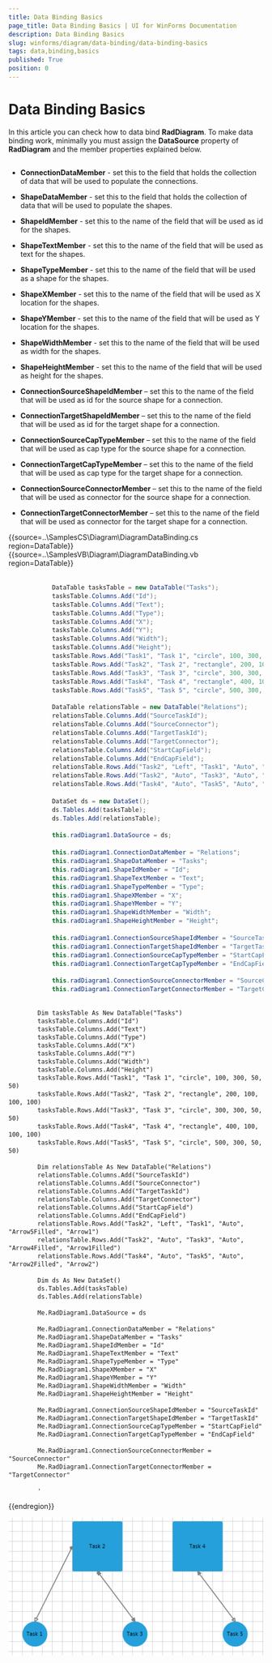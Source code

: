 ```yaml
---
title: Data Binding Basics
page_title: Data Binding Basics | UI for WinForms Documentation
description: Data Binding Basics
slug: winforms/diagram/data-binding/data-binding-basics
tags: data,binding,basics
published: True
position: 0
---
```


# Data Binding Basics



In this article you can check how to data bind __RadDiagram__. To make data binding work, minimally you must assign the __DataSource__ property of __RadDiagram__ and the member properties explained below.

## 

* __ConnectionDataMember__ - set this to the field that holds the collection of data that will be used to populate the connections.
            

* __ShapeDataMember__ - set this to the field that holds the collection of data that will be used to populate the shapes.
            

* __ShapeIdMember__ - set this to the name of the field that will be used as id for the shapes.
            

* __ShapeTextMember__ - set this to the name of the field that will be used as text for the shapes.
            

* __ShapeTypeMember__ - set this to the name of the field that will be used as a shape for the shapes.
            

* __ShapeXMember__ - set this to the name of the field that will be used as X location for the shapes.
            

* __ShapeYMember__ - set this to the name of the field that will be used as Y location for the shapes.
            

* __ShapeWidthMember__ - set this to the name of the field that will be used as width for the shapes.
            

* __ShapeHeightMember__ - set this to the name of the field that will be used as height for the shapes.
            

* __ConnectionSourceShapeIdMember__ – set this to the name of the field that will be used as id for the source shape for a connection.
            

* __ConnectionTargetShapeIdMember__ – set this to the name of the field that will be used as id for the target shape for a connection.
            

* __ConnectionSourceCapTypeMember__ – set this to the name of the field that will be used as cap type for the source shape for a connection.
            

* __ConnectionTargetCapTypeMember__ – set this to the name of the field that will be used as cap type for the target shape for a connection.
            

* __ConnectionSourceConnectorMember__ – set this to the name of the field that will be used as connector for the source shape for a connection.
            

* __ConnectionTargetConnectorMember__ – set this to the name of the field that will be used as connector for the target shape for a connection. 

{{source=..\SamplesCS\Diagram\DiagramDataBinding.cs region=DataTable}} 
{{source=..\SamplesVB\Diagram\DiagramDataBinding.vb region=DataTable}} 

````C#
            
            DataTable tasksTable = new DataTable("Tasks");   
            tasksTable.Columns.Add("Id");
            tasksTable.Columns.Add("Text");
            tasksTable.Columns.Add("Type");
            tasksTable.Columns.Add("X");
            tasksTable.Columns.Add("Y");
            tasksTable.Columns.Add("Width");
            tasksTable.Columns.Add("Height");
            tasksTable.Rows.Add("Task1", "Task 1", "circle", 100, 300, 50, 50);
            tasksTable.Rows.Add("Task2", "Task 2", "rectangle", 200, 100, 100, 100);
            tasksTable.Rows.Add("Task3", "Task 3", "circle", 300, 300, 50, 50);
            tasksTable.Rows.Add("Task4", "Task 4", "rectangle", 400, 100, 100, 100);
            tasksTable.Rows.Add("Task5", "Task 5", "circle", 500, 300, 50, 50);
            
            DataTable relationsTable = new DataTable("Relations");
            relationsTable.Columns.Add("SourceTaskId");
            relationsTable.Columns.Add("SourceConnector");
            relationsTable.Columns.Add("TargetTaskId");
            relationsTable.Columns.Add("TargetConnector");
            relationsTable.Columns.Add("StartCapField");
            relationsTable.Columns.Add("EndCapField");
            relationsTable.Rows.Add("Task2", "Left", "Task1", "Auto", "Arrow5Filled", "Arrow1");
            relationsTable.Rows.Add("Task2", "Auto", "Task3", "Auto", "Arrow4Filled", "Arrow1Filled");
            relationsTable.Rows.Add("Task4", "Auto", "Task5", "Auto", "Arrow2Filled", "Arrow2");
            
            DataSet ds = new DataSet();
            ds.Tables.Add(tasksTable);
            ds.Tables.Add(relationsTable);
            
            this.radDiagram1.DataSource = ds;
            
            this.radDiagram1.ConnectionDataMember = "Relations";
            this.radDiagram1.ShapeDataMember = "Tasks";
            this.radDiagram1.ShapeIdMember = "Id";  
            this.radDiagram1.ShapeTextMember = "Text";
            this.radDiagram1.ShapeTypeMember = "Type";
            this.radDiagram1.ShapeXMember = "X";
            this.radDiagram1.ShapeYMember = "Y";
            this.radDiagram1.ShapeWidthMember = "Width";
            this.radDiagram1.ShapeHeightMember = "Height";
            
            this.radDiagram1.ConnectionSourceShapeIdMember = "SourceTaskId";
            this.radDiagram1.ConnectionTargetShapeIdMember = "TargetTaskId";
            this.radDiagram1.ConnectionSourceCapTypeMember = "StartCapField";
            this.radDiagram1.ConnectionTargetCapTypeMember = "EndCapField";
            
            this.radDiagram1.ConnectionSourceConnectorMember = "SourceConnector";
            this.radDiagram1.ConnectionTargetConnectorMember = "TargetConnector";
````
````VB.NET

        Dim tasksTable As New DataTable("Tasks")
        tasksTable.Columns.Add("Id")
        tasksTable.Columns.Add("Text")
        tasksTable.Columns.Add("Type")
        tasksTable.Columns.Add("X")
        tasksTable.Columns.Add("Y")
        tasksTable.Columns.Add("Width")
        tasksTable.Columns.Add("Height")
        tasksTable.Rows.Add("Task1", "Task 1", "circle", 100, 300, 50, 50)
        tasksTable.Rows.Add("Task2", "Task 2", "rectangle", 200, 100, 100, 100)
        tasksTable.Rows.Add("Task3", "Task 3", "circle", 300, 300, 50, 50)
        tasksTable.Rows.Add("Task4", "Task 4", "rectangle", 400, 100, 100, 100)
        tasksTable.Rows.Add("Task5", "Task 5", "circle", 500, 300, 50, 50)

        Dim relationsTable As New DataTable("Relations")
        relationsTable.Columns.Add("SourceTaskId")
        relationsTable.Columns.Add("SourceConnector")
        relationsTable.Columns.Add("TargetTaskId")
        relationsTable.Columns.Add("TargetConnector")
        relationsTable.Columns.Add("StartCapField")
        relationsTable.Columns.Add("EndCapField")
        relationsTable.Rows.Add("Task2", "Left", "Task1", "Auto", "Arrow5Filled", "Arrow1")
        relationsTable.Rows.Add("Task2", "Auto", "Task3", "Auto", "Arrow4Filled", "Arrow1Filled")
        relationsTable.Rows.Add("Task4", "Auto", "Task5", "Auto", "Arrow2Filled", "Arrow2")

        Dim ds As New DataSet()
        ds.Tables.Add(tasksTable)
        ds.Tables.Add(relationsTable)

        Me.RadDiagram1.DataSource = ds

        Me.RadDiagram1.ConnectionDataMember = "Relations"
        Me.RadDiagram1.ShapeDataMember = "Tasks"
        Me.RadDiagram1.ShapeIdMember = "Id"
        Me.RadDiagram1.ShapeTextMember = "Text"
        Me.RadDiagram1.ShapeTypeMember = "Type"
        Me.RadDiagram1.ShapeXMember = "X"
        Me.RadDiagram1.ShapeYMember = "Y"
        Me.RadDiagram1.ShapeWidthMember = "Width"
        Me.RadDiagram1.ShapeHeightMember = "Height"

        Me.RadDiagram1.ConnectionSourceShapeIdMember = "SourceTaskId"
        Me.RadDiagram1.ConnectionTargetShapeIdMember = "TargetTaskId"
        Me.RadDiagram1.ConnectionSourceCapTypeMember = "StartCapField"
        Me.RadDiagram1.ConnectionTargetCapTypeMember = "EndCapField"

        Me.RadDiagram1.ConnectionSourceConnectorMember = "SourceConnector"
        Me.RadDiagram1.ConnectionTargetConnectorMember = "TargetConnector"

        '
````

{{endregion}} 


![diagram-data-binding-basics 001](images/diagram-data-binding-basics001.png)
